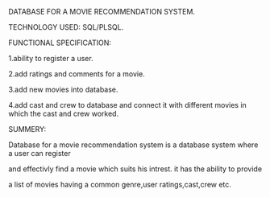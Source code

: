 DATABASE FOR A MOVIE RECOMMENDATION SYSTEM.

TECHNOLOGY USED: SQL/PLSQL.

FUNCTIONAL SPECIFICATION:

1.ability to register a user.

2.add ratings and comments for a movie.

3.add new movies into database.

4.add cast and crew to database and connect it with different movies in which the cast and crew worked.

SUMMERY:

 Database for a movie recommendation system is a database system where a user can register 
 
 and effectivly find a movie which suits his intrest. it has the ability to provide 
 
 a list of movies having a common  genre,user ratings,cast,crew etc.
